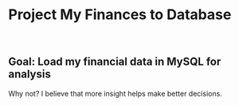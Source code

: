 <h1>Project My Finances to Database</h1>
<br>
<h2>Goal: Load my financial data in MySQL for analysis</h2>
<p>Why not? I believe that more insight helps make better decisions.</p>